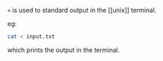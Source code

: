 `<` is used to standard output in the [[unix]] terminal.

eg:

```bash
cat < input.txt
```

which prints the output in the terminal.